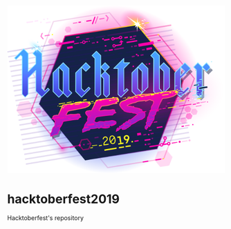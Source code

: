 ![Alt text](res/images/logo.png?raw=true "HacktoberFest 2019")
# hacktoberfest2019
Hacktoberfest's repository
